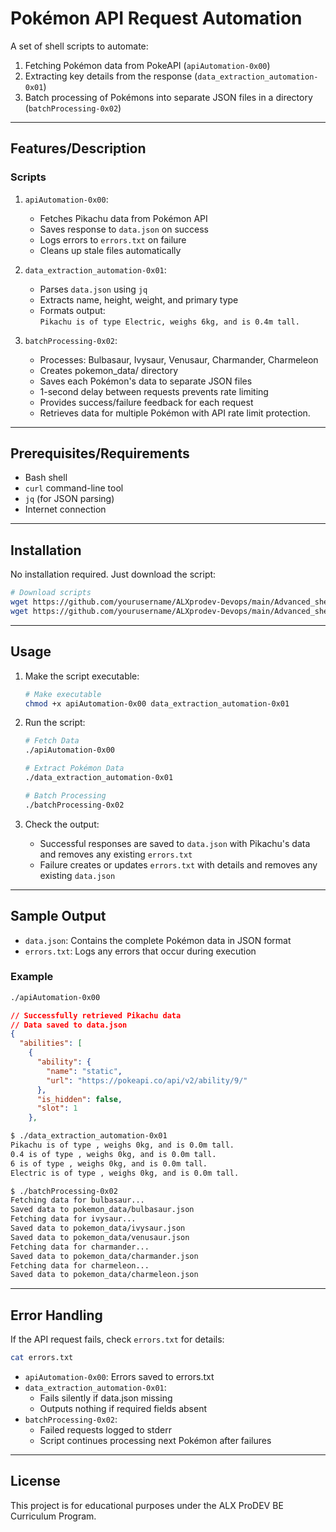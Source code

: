 # Pokémon API Request Automation

A set of shell scripts to automate:

1. Fetching Pokémon data from PokeAPI (`apiAutomation-0x00`)
2. Extracting key details from the response (`data_extraction_automation-0x01`)
3. Batch processing of Pokémons into separate JSON files in a directory (`batchProcessing-0x02`)

---

## Features/Description

### Scripts

1. `apiAutomation-0x00`:
   - Fetches Pikachu data from Pokémon API
   - Saves response to `data.json` on success
   - Logs errors to `errors.txt` on failure
   - Cleans up stale files automatically

2. `data_extraction_automation-0x01`:
   - Parses `data.json` using `jq`
   - Extracts name, height, weight, and primary type
   - Formats output:  
    `Pikachu is of type Electric, weighs 6kg, and is 0.4m tall.`

3. `batchProcessing-0x02`:
   - Processes: Bulbasaur, Ivysaur, Venusaur, Charmander, Charmeleon
   - Creates pokemon_data/ directory
   - Saves each Pokémon's data to separate JSON files
   - 1-second delay between requests prevents rate limiting
   - Provides success/failure feedback for each request
   - Retrieves data for multiple Pokémon with API rate limit protection.

---

## Prerequisites/Requirements

- Bash shell
- `curl` command-line tool
- `jq` (for JSON parsing)
- Internet connection

---

## Installation

No installation required. Just download the script:

```bash
# Download scripts
wget https://github.com/yourusername/ALXprodev-Devops/main/Advanced_shell/apiAutomation-0x00
wget https://github.com/yourusername/ALXprodev-Devops/main/Advanced_shell/data_extraction_automation-0x01
```

---

## Usage

1. Make the script executable:

    ```bash
    # Make executable
    chmod +x apiAutomation-0x00 data_extraction_automation-0x01
    ```

2. Run the script:

    ```bash
    # Fetch Data
    ./apiAutomation-0x00

    # Extract Pokémon Data
    ./data_extraction_automation-0x01

    # Batch Processing
    ./batchProcessing-0x02
    ```

3. Check the output:
    - Successful responses are saved to `data.json` with Pikachu's data and removes any
    existing `errors.txt`
    - Failure creates or updates `errors.txt` with details and removes any existing `data.json`

---

## Sample Output

- `data.json`: Contains the complete Pokémon data in JSON format
- `errors.txt`: Logs any errors that occur during execution

### Example

```bash
./apiAutomation-0x00
```

```json
// Successfully retrieved Pikachu data
// Data saved to data.json
{
  "abilities": [
    {
      "ability": {
        "name": "static",
        "url": "https://pokeapi.co/api/v2/ability/9/"
      },
      "is_hidden": false,
      "slot": 1
    },
```

```bash
$ ./data_extraction_automation-0x01
Pikachu is of type , weighs 0kg, and is 0.0m tall.
0.4 is of type , weighs 0kg, and is 0.0m tall.
6 is of type , weighs 0kg, and is 0.0m tall.
Electric is of type , weighs 0kg, and is 0.0m tall.
```

```bash
$ ./batchProcessing-0x02
Fetching data for bulbasaur...
Saved data to pokemon_data/bulbasaur.json
Fetching data for ivysaur...
Saved data to pokemon_data/ivysaur.json
Saved data to pokemon_data/venusaur.json
Fetching data for charmander...
Saved data to pokemon_data/charmander.json
Fetching data for charmeleon...
Saved data to pokemon_data/charmeleon.json
```

---

## Error Handling

If the API request fails, check `errors.txt` for details:

```bash
cat errors.txt
```

- `apiAutomation-0x00`: Errors saved to errors.txt
- `data_extraction_automation-0x01`:
  - Fails silently if data.json missing
  - Outputs nothing if required fields absent
- `batchProcessing-0x02`:
  - Failed requests logged to stderr
  - Script continues processing next Pokémon after failures

---

## License

This project is for educational purposes under the ALX ProDEV BE Curriculum Program.
